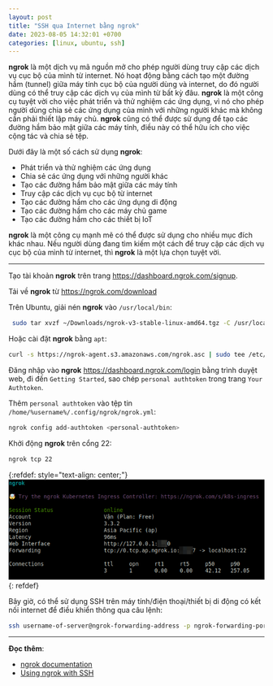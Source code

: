 ```yaml
---
layout: post
title: "SSH qua Internet bằng ngrok"
date: 2023-08-05 14:32:01 +0700
categories: [linux, ubuntu, ssh]
---
```


**ngrok** là một dịch vụ mã nguồn mở cho phép người dùng truy cập các dịch vụ cục bộ của mình từ internet. Nó hoạt động bằng cách tạo một đường hầm (tunnel) giữa máy tính cục bộ của người dùng và internet, do đó người dùng có thể truy cập các dịch vụ của mình từ bất kỳ đâu. **ngrok** là một công cụ tuyệt vời cho việc phát triển và thử nghiệm các ứng dụng, vì nó cho phép người dùng chia sẻ các ứng dụng của mình với những người khác mà không cần phải thiết lập máy chủ. **ngrok** cũng có thể được sử dụng để tạo các đường hầm bảo mật giữa các máy tính, điều này có thể hữu ích cho việc cộng tác và chia sẻ tệp.

Dưới đây là một số cách sử dụng **ngrok**:
- Phát triển và thử nghiệm các ứng dụng
- Chia sẻ các ứng dụng với những người khác
- Tạo các đường hầm bảo mật giữa các máy tính
- Truy cập các dịch vụ cục bộ từ internet
- Tạo các đường hầm cho các ứng dụng di động
- Tạo các đường hầm cho các máy chủ game
- Tạo các đường hầm cho các thiết bị IoT

**ngrok** là một công cụ mạnh mẽ có thể được sử dụng cho nhiều mục đích khác nhau. Nếu người dùng đang tìm kiếm một cách để truy cập các dịch vụ cục bộ của mình từ internet, thì **ngrok** là một lựa chọn tuyệt vời.

---

Tạo tài khoản **ngrok** trên trang <https://dashboard.ngrok.com/signup>.

Tải về **ngrok** từ <https://ngrok.com/download>

Trên Ubuntu, giải nén **ngrok** vào `/usr/local/bin`:
```bash
 sudo tar xvzf ~/Downloads/ngrok-v3-stable-linux-amd64.tgz -C /usr/local/bin
```

Hoặc cài đặt **ngrok** bằng `apt`:
```bash
curl -s https://ngrok-agent.s3.amazonaws.com/ngrok.asc | sudo tee /etc/apt/trusted.gpg.d/ngrok.asc >/dev/null && echo "deb https://ngrok-agent.s3.amazonaws.com buster main" | sudo tee /etc/apt/sources.list.d/ngrok.list && sudo apt update && sudo apt install ngrok
```

Đăng nhập vào **ngrok** <https://dashboard.ngrok.com/login> bằng trình duyệt web, đi đến `Getting Started`, sao chép `personal authtoken` trong trang `Your Authtoken`.

Thêm `personal authtoken` vào tệp tin `/home/%username%/.config/ngrok/ngrok.yml`:
```bash
ngrok config add-authtoken <personal-authtoken>
```

Khởi động **ngrok** trên cổng 22:
```bash
ngrok tcp 22
```

{:refdef: style="text-align: center;"}
![](/static/img/posts/ngrok/ngrok.png)
{: refdef}

Bây giờ, có thể sử dụng SSH trên máy tính/điện thoại/thiết bị di động có kết nối internet để điều khiển thông qua câu lệnh:
```bash
ssh username-of-server@ngrok-forwarding-address -p ngrok-forwarding-port
```

---

**Đọc thêm**:
- [ngrok documentation](https://ngrok.com/docs>)
- [Using ngrok with SSH](https://ngrok.com/docs/using-ngrok-with/ssh/)
